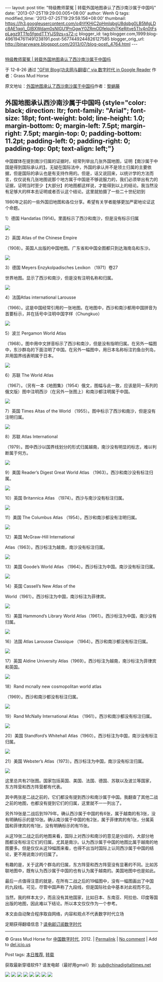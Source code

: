 --- layout: post title: "特级教师蒙冤 |
转载外国地图承认了西沙南沙属于中国吗" date:
'2013-07-25T19:29:00.005+08:00' author: Wenh Q tags: modified\_time:
'2013-07-25T19:29:59.156+08:00' thumbnail:
https://lh3.googleusercontent.com/o4hYKHiC2pHmIqbgU8dqbg0LB5MgLDc8AE1qqi\_GIBXWdam0sNIGU1PnGgwY0ZRmODfelqzhiTKeRitve5TIv4n0tFspLagz9TTfp5fgpdTTYjJS9zs=s72-c
blogger\_id:
tag:blogger.com,1999:blog-4961947611491238191.post-5677449244826127585
blogger\_orig\_url:
http://binaryware.blogspot.com/2013/07/blog-post\_4764.html ---

[\
特级教师蒙冤 |
转载外国地图承认了西沙南沙属于中国吗](http://feedproxy.google.com/~r/chinagfwblog/~3/fkLuo5YLeaw/)

于 12-8-26 通过 ["GFW Blog(功夫网与翻墙)" via 数字时代 in Google
Reader](http://feeds2.feedburner.com/chinagfwblog) 作者：Grass Mud Horse

原文地址：[外国地图承认了西沙南沙属于中国吗](http://blog.sina.com.cn/s/blog_4b2ed3c30100v6p7.html)作者：[黎蜗藤](http://blog.sina.com.cn/u/1261360067)

外国地图承认西沙南沙属于中国吗 {style="color: black; direction: ltr; font-family: "Arial"; font-size: 18pt; font-weight: bold; line-height: 1.0; margin-bottom: 0; margin-left: 7.5pt; margin-right: 7.5pt; margin-top: 0; padding-bottom: 11.2pt; padding-left: 0; padding-right: 0; padding-top: 0pt; text-align: left;"}
------------------------------

中国媒体在提到南沙归属的证据时，经常列举出几张外国地图，证明【南沙属于中国是得到国际承认的】。无疑在国际法中，外国的承认并不是领土归属的主要依据，但是国际的承认也是有支持作用的。但是，话又说回来，以统计学的方法而言，仅仅说有几张地图说那个地方属于中国是不够说服力的，我们必须举出有力的证据，证明当时至少【大部分】的地图都这样说，才能得到以上的结论。我当然没有足够大的样本去证明或者否认这个结论。这里就拍摄了一些二十世纪初到

1980年之前的一些外国旧地图和各位分享。希望有关学者能够更加严密地论证这个命题。

1）德国 Handatlas (1914)。里面标示了西沙和南沙，但是没有标示归属

![](https://lh3.googleusercontent.com/o4hYKHiC2pHmIqbgU8dqbg0LB5MgLDc8AE1qqi_GIBXWdam0sNIGU1PnGgwY0ZRmODfelqzhiTKeRitve5TIv4n0tFspLagz9TTfp5fgpdTTYjJS9zs)

2）英国 Atlas of the Chinese Empire

（1908）。英国人出版的中国地图。广东省和中国全图都只到达海南岛和东沙。

![](https://lh3.googleusercontent.com/ZV19OWLjSkhl2E6ZzVkovzo2r_DWQ0I7o0h-tvd9wduASB1qcP8uLhUtjqcPeFRynxPIZSFZ-jUcj-YdFNSTT7aZsypYF6R2PRYP91BM5vegQ_Lf47k)

3）德国 Meyers Enzykolpadisches Lexikon （1971）卷27

世界地图。显示了西沙和南沙，但是没有注明名称和归属。

![](https://lh6.googleusercontent.com/KauidqGGAhHqZub9EQ8owclqbVd4tlbeCHkfK3KIQNsE6n82gvOcJnkW_c-oVMvwPxKU9Ys3kL62k3BB9DopybPD0T4haWP8TkGYiTN62zKCi-wUQ88)

4）法国Atlas international Larousse

（1966）。这是中国经常引用的一张地图。在地图中，西沙和南沙都用中国拼音为首要标示，并在括号中注明中国字样（Chungkuo）

![](https://lh6.googleusercontent.com/cMjGeMkjOSP1iuKC0KCfaClDBceFLTdgDbsG29Y1CKdfA3TuvlYxZtzNgEDSGTR3UWtHTy5gSuvU9HG8-632WiGFhZHtLtUaFVaWUKp4hqo3GCDg63w)

5）波兰 Pergamon World Atlas

（1968）。图中用中文拼音标示了西沙和南沙，但是没有指明归属。在另外一幅图中，东沙群岛的下面注明了中国。在另外一幅图中，用日本名称标注钓鱼台列岛，并用国界线表明属于日本。

![](https://lh6.googleusercontent.com/FkhkAPbtpNAbwV7NXja9HK-neAde9rjyIdDRhoE8xTCntmuq9vwwsbMNWlYIt4YIwyc1J0FfB8VmwPS8uUOlDC1SeEr3UDNMRqZxA_k64zlb-TcIBf8)

6）苏联 The World Atlas

（1967）。（另有一本《地图集》（1954）俄文，图幅与此一致，应该是同一系列的俄文版）图中注明西沙（在另外一张图上）和南沙都注明属于中国。

![](https://lh6.googleusercontent.com/MJgw5tha57oVe0XvI2qVxLh7FbJWyRs-iMfiMPgAb_uXiTywEhGOgsVac99Rsm9Hq6Ko77IOBY11nci5zN1vSKURH0TqGPAUNYZOVQZYBP609BoPLC8)

7）英国 Times Altas of the World
（1955）。图中标示了西沙和南沙，但是没有注明归属。

![](https://lh4.googleusercontent.com/Skv-aim2XUapJceBB22uRP3mk1b4A6E6aI6i4t4lISHsUPnrRYSZvy3hi-GLUcyJCfRxtrtxl7Cwq94XIVB4S9yngzx9LtNiKBS_-jJ5zOOzBYu15r8)

8）苏联 Atlas International

（1979）。图中西沙以国界线划分的形式归属越南，南沙没有明显的标志，难以判断属于何方。

![](https://lh4.googleusercontent.com/DpTbAPx4Eg3onXoK5SqXlMk5FgtSwtnxHPjr4m7w9mbLryPyA1iNZ8adg-WnzzA_vNIbOOsmjOqKjcP61Fs1tAJoSsE6zRZZ-vPkuFQnHXn-SaQfrx0)

9）美国 Reader’s Digest Great World Atlas
（1963）。西沙和南沙没有标注归属。

![](https://lh5.googleusercontent.com/wsnOE_v14lFqaTPkasHpp46dd7tMSDvSeNnXMIaQJNXKQL9RRiM2xjoDc8_fgGcF6Y0XngDHIfKslsA5sZDnp36Gsh1DxZOYEQQ49fT-2wNCfltQqQ0)

10）英国 Britannica Atlas （1974）。西沙与南沙没有标注归属。

![](https://lh5.googleusercontent.com/LKzXNwV67MAGgVSRMWdYzXFn1jvNKW0SQVsBVRhxCoAi_sEDpyJTPlQ7tGf1lGTD739ja2nBxU49SCX8CIXWpSfMmL3RUKA8e8mjSHa19ZbOAJncQhk)

11）美国 The Columbus Atlas （1954）。西沙和南沙都没有注明归属。

![](https://lh3.googleusercontent.com/Gp8uLm_SSHVdFmpY0PjbJIe6pptrniAs3ilnRb78otI8ePz9dtsGr_PMDXCmxryK66ORBsa6fGCdh37MeWhGnS4EyzAp8058Gcx23sFNERLCVqWJ3Cs)

12）美国 McGraw-Hill International

Atlas（1963）。西沙标注为越南，南沙没有标注归属。

![](https://lh4.googleusercontent.com/UzBCXDAfmCS2izWNIbDc4HUblVF0sHHEYt2SyC0MKKUrDeI313RysUjU-LYlcZFPTJB2qNGkx4eg1fcoQulDO2yNHVnWEmZa3PEQ7hCucjZPJ0_tdSc)

13）美国 Goode’s World Atlas
（1964）。西沙标注为中国。南沙没有标注归属。

![](https://lh3.googleusercontent.com/B4kClF9Aw4PJRsqoqqRn25ypZpDkBfQgRQyPNX02HsuNyw1eKqQcaMDUQB1BcKgh3zu2k6s9CfbnXjrP61_r32dixZyWf9h4KNRS7OpNteuWbmVOFtI)

14）英国 Cassell’s New Atlas of the

World（1961）。西沙标注为中国，南沙标注为菲律宾。

![](https://lh5.googleusercontent.com/I4v4yN8zYdc1NBr9PNfysGUvJO3fTo6qMzimG2rc3kjwMQu2wHfxwUEqV93v5bswjIqNMMInNRGlKNqf0lBjHt9HZDfgXLJHqeCKDiV_nMYZ-LyYnk8)

15）美国 Hammond’s Library World
Atlas（1961）。西沙标注为中国，南沙没有归属。

![](https://lh5.googleusercontent.com/7hR8XQB6ka1R7-Qhmqxo7Ssb3vdXbota_mq6jnfZPmbGuPSFKgN9HLStJCQkMjBSrDGeJoqHVWqp6MnsAVGnQ-VfiuUF9GeeX8MSXpp3T7mVEn0HL8M)

16）法国 Atlas Larousse Classique （1964）。西沙和南沙都没有标注归属。

![](https://lh5.googleusercontent.com/Xzz-aQrIRZ5IxP3F7OnrnDkeTLXWSMhMbyI9QrR7HWhaMQ9HGGqXoiRpEz6Hisss61_RxivLY7D2OhshYUX0gMIqZbF_0pyxMHcobP3mNZksT78c8zk)

17）英国 Aldine University
Atlas（1969）。西沙标注为越南，南沙标注为菲律宾和英国。

![](https://lh5.googleusercontent.com/871ScIPfCevCw4aB6BoWNdjmH7kQz6vCKUDqx6jhCfI2sIncji5eSbFqVNG0aoz2XtWZAefta-ZViMcooFtrkScZDyO9uOZd30BxVnCr1T-UTfwTm_M)

18）Rand mcnally new cosmopolitan world atlas

（1969）。西沙和南沙都没有标注归属。

![](https://lh6.googleusercontent.com/Z1r05yDvHMlluRYwMkm0vjNGd6Z5o_22ImxPyg-6YKp937g7wFyrMmyEANWu8sQczpMJy7-zDmx7bcVmSlvG05pNmF6IYdWZ9RM8BJ0DEU1x6F2XroA)

19）Rand McNally International Atlas
（1961）。西沙和南沙都没有标注归属。

![](https://lh6.googleusercontent.com/EHQYjC8-5PZyYn9JOWq1lhlj0J4dqTVhC6MVANnBHUQUc3mNHE3UyCGKqWRLJD1Zv-jcn652YMJf5wWihjZZwrk-KdwmFHHqCPggKLDLK8PTKci4lCU)

20）美国 Standford’s Whitehall
Atlas（1960）。西沙标注为中国，南沙没有标注归属。

![](https://lh3.googleusercontent.com/0DAmOmTrx821626KMBGg5045gEkAhHmSWjVlHeLmwXoI9_kNvR3jdhrKgcQG48Iq6B5wZGswt2_bGUBSziPyVeTYgkWbozU4AqYeQaclTJi8RcMib3g)

21）美国 Webster’s Atlas（1973）。西沙标注为中国，南沙没有标注归属。

![](https://lh4.googleusercontent.com/hyoiyZONuu3x7HB2cydwwNKlKdVNRHQSkgYEpf4Gdkqaj3pyIs3fub6K2bq_I5yfIXQJ-NvZL_ihTR3dUMQa4qOEKAwSMQQQKSstmHUO0A630pE4XuQ)

这里总共有21张图。国家包括英国、美国、法国、德国、苏联以及波兰等国家，东方阵营和西方阵营都有代表。

其中两张是二战之前的，它们都没有提到西沙和南沙属于中国。我翻查了其他二战之前的地图，也都没有提到它们的归属，这里就不一一列出了。

另外19张是二战后到1979年。确认西沙属于中国的有6张，属于越南的有3张，没有明确标示的是10张。确认南沙属于中国的有2张，属于菲律宾的有1张，分属英国和菲律宾的有1张，没有明确标示的有15张。

从这19张二战之后的地图来看，国际上对西沙和南沙的意见是分歧的，大部分地图都没有标注它们的归属，尤其是南沙。认为西沙属于中国的地图比属于越南的地图要多。但是仅仅从这19幅图来看，也得不出当时国际上认同西沙属于中国的结论，更不用说南沙的归属了。

有趣的是，关于这两个群岛的归属，东方阵营和西方阵营没有显著的不同。比如苏联地图中，既有认为西沙属于中国的也有认为属于越南的。美国地图中也是如此。

最后一点值得注意的就是，在所有二战之后的19幅图中，没有一幅图画出了中国的九段线。可见，尽管中国声称了九段线，但是国际社会中基本对此视而不见。

当然，我的样本太少，而且没有其他国家，比如日本、东南亚、阿拉伯、印度等国出版的地图，因此难以下结论。所以本文仅仅作为一个参考。

本文由自动聚合程序取自网络，内容和观点不代表数字时代立场

定期获得翻墙信息？[请电邮订阅数字时代](http://eepurl.com/mstlf)

[](http://eepurl.com/mstlf)

[](http://eepurl.com/mstlf)

[](http://eepurl.com/mstlf)

* * * * *

© Grass Mud Horse for [中国数字时代](https://mycdtweb.info/chinese),
2012. |
[Permalink](https://mycdtweb.info/chinese/2012/08/%e7%89%b9%e7%ba%a7%e6%95%99%e5%b8%88%e8%92%99%e5%86%a4-%e8%bd%ac%e8%bd%bd%e5%a4%96%e5%9b%bd%e5%9c%b0%e5%9b%be%e6%89%bf%e8%ae%a4%e4%ba%86%e8%a5%bf%e6%b2%99%e5%8d%97%e6%b2%99%e5%b1%9e%e4%ba%8e/) |
[No
comment](https://mycdtweb.info/chinese/2012/08/%e7%89%b9%e7%ba%a7%e6%95%99%e5%b8%88%e8%92%99%e5%86%a4-%e8%bd%ac%e8%bd%bd%e5%a4%96%e5%9b%bd%e5%9c%b0%e5%9b%be%e6%89%bf%e8%ae%a4%e4%ba%86%e8%a5%bf%e6%b2%99%e5%8d%97%e6%b2%99%e5%b1%9e%e4%ba%8e/#comments) |
Add to
[del.icio.us](http://del.icio.us/post?url=https://mycdtweb.info/chinese/2012/08/%E7%89%B9%E7%BA%A7%E6%95%99%E5%B8%88%E8%92%99%E5%86%A4-%E8%BD%AC%E8%BD%BD%E5%A4%96%E5%9B%BD%E5%9C%B0%E5%9B%BE%E6%89%BF%E8%AE%A4%E4%BA%86%E8%A5%BF%E6%B2%99%E5%8D%97%E6%B2%99%E5%B1%9E%E4%BA%8E/&title=%E7%89%B9%E7%BA%A7%E6%95%99%E5%B8%88%E8%92%99%E5%86%A4+%7C+%E8%BD%AC%E8%BD%BD%E5%A4%96%E5%9B%BD%E5%9C%B0%E5%9B%BE%E6%89%BF%E8%AE%A4%E4%BA%86%E8%A5%BF%E6%B2%99%E5%8D%97%E6%B2%99%E5%B1%9E%E4%BA%8E%E4%B8%AD%E5%9B%BD%E5%90%97)

Post tags:
[本日推荐](https://mycdtweb.info/chinese/tag/%e6%9c%ac%e6%97%a5%e6%8e%a8%e8%8d%90/?category=10466),
[转载](https://mycdtweb.info/chinese/tag/%e8%bd%ac%e8%bd%bd/?category=10466)

获取最新穿墙软件? 请发电邮（最好用gmail）到:
[sub@chinadigitaltimes.net](mailto:sub@chinadigitaltimes.net)

[](mailto:sub@chinadigitaltimes.net)

![](https://lh3.googleusercontent.com/SHpO6dyWHMtY18bAVyYJbEnyDRpQhji09FlQvY89WpXrZNkzipZvu_T7d2celCwpyg7bNdHwaKdBzD-Jgl6vOWXC6JVnAG9c_PfLYt7IVAlPczlLFho) ![](https://lh3.googleusercontent.com/5Kwb1FNHh6Xcda5VA_y524Icp2yWHksIzs8-UEJjppXZXgTMyhXcryV87ZMDnWdNyPGTaxY5SQDK1eljz7tU63AqWM5Y1Cgcs4NJmB1ueLv-XL86HyU) ![](https://lh3.googleusercontent.com/j60Mf1QABjBoD9es5RiAMWy1yeEBSSfJhMhdcD9Kp1U1cWAPUn2e7StuaXqu3ZJugKE-xSFzKJuKGxuIUkVuAwvDpReVlRZz0ryEHBx41FGq3uPBJ7c) ![](https://lh3.googleusercontent.com/aer1kLJb1eROCoJRUOrBr1DqH6ZZf4HEfB_tYAVej3wcGeFAy1yq5LwH1hljdxlMd4kKdnrOy4uGmVz46vYFO6I77nTsGnAAWmUOrE_74pjg3LxebRk) ![](https://lh5.googleusercontent.com/-8uoKzMFsxkpYqDKtNm4KuAIKKo0C7N1AnCjER45C2AskPKicZe93SzElBurnm57hJ25YKGco3xdPZtUzeuuXwB533UXBTySJjTpqZLfIdolNn4Amxk) ![](https://lh6.googleusercontent.com/sSwCaACzHbjjMUJuE9xh7WYFqgZpz8DmaVcFfTYjGVW_q2wnY5BtaixMxHpajaOfj-O0Gi3iYM0xEICP2Zr-UspFBDqfy4YzaxrMilDwENGTnbvUogE) ![](https://lh3.googleusercontent.com/ALKCYaNqdN7Mg6lEqtgWkXlQ_jXf3EenI0A5EZ0WRN7EkiDxL_A7k9hI4tS3lOuPEkaErpmLKbgXXixGLB5fSmhn5CUMHo8npxyra5BljE4I8AzowfY) ![](https://lh5.googleusercontent.com/wOWWBhT1LaxW78vWDRR0eOJtRenB3QGq2iilrk_b-9U9J0uvj1Wrq7lUe5vI3vQJpnG_N3u_kscir2IJqww75PTh7caJ241FEbz6n0NJAeb0b81cxQI)
